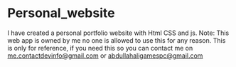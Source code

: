 # Personal_website
I have created a personal portfolio website with Html CSS and js.
Note: This web app is owned by me no one is allowed to use this for any reason. This is only for reference, if you need this so you can contact me on
me.contactdevinfo@gmail.com or
abdullahaligamespc@gmail.com 
